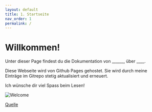 ```yaml
---
layout: default
title: 1. Startseite
nav_order: 1
permalink: /
---
```


# Willkommen!

Unter dieser Page findest du die Dokumentation von ______, über ____. 

Diese Webseite wird von Github Pages gehostet.
Sie wird durch meine Einträge im Gitrepo stetig aktualisiert und erneuert.

Ich wünsche dir viel Spass beim Lesen!

![Welcome](../ressources/images/welcome.png) 

[Quelle](./Quellverzeichnis/index.md#startseite)